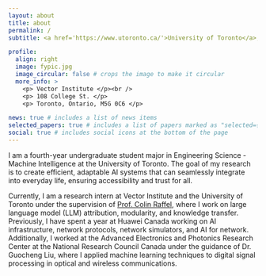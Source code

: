 ```yaml
---
layout: about
title: about
permalink: /
subtitle: <a href='https://www.utoronto.ca/'>University of Toronto</a>, <a href='https://vectorinstitute.ai/'>Vector Institute</a>.

profile:
  align: right
  image: fypic.jpg
  image_circular: false # crops the image to make it circular
  more_info: >
    <p> Vector Institute </p><br />
    <p> 108 College St. </p>
    <p> Toronto, Ontario, M5G 0C6 </p>

news: true # includes a list of news items
selected_papers: true # includes a list of papers marked as "selected={true}"
social: true # includes social icons at the bottom of the page
---
```


I am a fourth-year undergraduate student major in Engineering Science - Machine Intelligence at the University of Toronto. 
The goal of my research is to create efficient, adaptable AI systems that can seamlessly integrate into everyday life, ensuring accessibility and trust for all.

Currently, I am a research intern at Vector Institute and the University of Toronto under the supervision of [Prof. Colin Raffel](https://colinraffel.com/), where I work on large language model (LLM) attribution, modularity, and knowledge transfer.
Previously, I have spent a year at Huawei Canada working on AI infrastructure, network protocols, network simulators, and AI for network.
Additionally, I worked at the Advanced Electronics and Photonics Research Center at the National Research Council Canada under the guidance of Dr. Guocheng Liu, where I applied machine learning techniques to digital signal processing in optical and wireless communications.